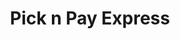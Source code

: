 ---
title: "Pick n Pay Express"
url: /springs/pick-n-pay-express-south-main-reef-road/
shop: convenience
---